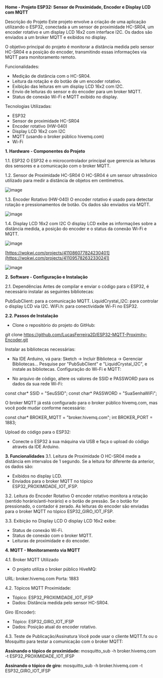 **Home - Projeto ESP32: Sensor de Proximidade, Encoder e Display LCD com MQTT**


Descrição do Projeto
Este projeto envolve a criação de uma aplicação utilizando o ESP32, conectada a um sensor de proximidade HC-SR04, um encoder rotativo e um display LCD 16x2 com interface I2C. Os dados são enviados a um broker MQTT e exibidos no display.

O objetivo principal do projeto é monitorar a distância medida pelo sensor HC-SR04 e a posição do encoder, transmitindo essas informações via MQTT para monitoramento remoto.

Funcionalidades:
* Medição de distância com o HC-SR04.
* Leitura da rotação e do botão de um encoder rotativo.
* Exibição das leituras em um display LCD 16x2 com I2C.
* Envio de leituras do sensor e do encoder para um broker MQTT.
* Status de conexão Wi-Fi e MQTT exibido no display.

Tecnologias Utilizadas:
* ESP32
* Sensor de proximidade HC-SR04
* Encoder rotativo (HW-040)
* Display LCD 16x2 com I2C
* MQTT (usando o broker público hivemq.com)
* Wi-Fi

**1. Hardware - Componentes do Projeto**

1.1. ESP32
O ESP32 é o microcontrolador principal que gerencia as leituras dos sensores e a comunicação com o broker MQTT.

1.2. Sensor de Proximidade HC-SR04
O HC-SR04 é um sensor ultrassônico utilizado para medir a distância de objetos em centímetros.

![image](https://github.com/user-attachments/assets/78d2e731-bb16-4f0d-a584-86f5e2f74bad)

1.3. Encoder Rotativo (HW-040)
O encoder rotativo é usado para detectar rotação e pressionamentos de botão. Os dados são enviados via MQTT.

![image](https://github.com/user-attachments/assets/35e5d59a-d094-49c7-abed-162818af075b)

1.4. Display LCD 16x2 com I2C
O display LCD exibe as informações sobre a distância medida, a posição do encoder e o status da conexão Wi-Fi e MQTT.

![image](https://github.com/user-attachments/assets/5c61bd90-b8c9-4023-a011-d4c03eeeca79)


[https://wokwi.com/projects/411086077824230401](https://wokwi.com/projects/411095782632330241)

![image](https://github.com/user-attachments/assets/10f4ae60-7706-4ef4-9ff1-579e9a0cd724)

**2. Software - Configuração e Instalação**

2.1. Dependências
Antes de compilar e enviar o código para o ESP32, é necessário instalar as seguintes bibliotecas:

PubSubClient: para a comunicação MQTT.
LiquidCrystal_I2C: para controlar o display LCD via I2C.
WiFi.h: para conectividade Wi-Fi no ESP32.

**2.2. Passos de Instalação**

* Clone o repositório do projeto do GitHub:

git clone https://github.com/LucasFerreira2D/ESP32-MQTT-Proximity-Encoder.git

Instalar as bibliotecas necessárias:

* Na IDE Arduino, vá para: Sketch -> Incluir Biblioteca -> Gerenciar Bibliotecas...
Pesquise por "PubSubClient" e "LiquidCrystal_I2C", e instale as bibliotecas.
Configuração do Wi-Fi e MQTT:

* No arquivo de código, altere os valores de SSID e PASSWORD para os dados da sua rede Wi-Fi:

const char* SSID = "SeuSSID";
const char* PASSWORD = "SuaSenhaWiFi";

O broker MQTT já está configurado para o broker público hivemq.com, mas você pode mudar conforme necessário:

const char* BROKER_MQTT = "broker.hivemq.com";
int BROKER_PORT = 1883;

Upload do código para o ESP32:

* Conecte o ESP32 à sua máquina via USB e faça o upload do código através da IDE Arduino.


**3. Funcionalidades**
3.1. Leitura de Proximidade
O HC-SR04 mede a distância em intervalos de 1 segundo. Se a leitura for diferente da anterior, os dados são:

* Exibidos no display LCD.
* Enviados para o broker MQTT no tópico ESP32_PROXIMIDADE_IOT_IFSP.

3.2. Leitura do Encoder Rotativo
O encoder rotativo monitora a rotação (sentido horário/anti-horário) e o botão de pressão. Se o botão for pressionado, o contador é zerado. As leituras do encoder são enviadas para o broker MQTT no tópico ESP32_GIRO_IOT_IFSP.

3.3. Exibição no Display LCD
O display LCD 16x2 exibe:

* Status de conexão Wi-Fi.
* Status de conexão com o broker MQTT.
* Leituras de proximidade e do encoder.

**4. MQTT - Monitoramento via MQTT**

4.1. Broker MQTT Utilizado
* O projeto utiliza o broker público HiveMQ:

URL: broker.hivemq.com
Porta: 1883

4.2. Tópicos MQTT
Proximidade:
* Tópico: ESP32_PROXIMIDADE_IOT_IFSP
* Dados: Distância medida pelo sensor HC-SR04.

Giro (Encoder):
* Tópico: ESP32_GIRO_IOT_IFSP
* Dados: Posição atual do encoder rotativo.

4.3. Teste de Publicação/Assinatura
Você pode usar o cliente MQTT.fx ou o Mosquitto para testar a comunicação com o broker MQTT:

**Assinando o tópico de proximidade:**
mosquitto_sub -h broker.hivemq.com -t ESP32_PROXIMIDADE_IOT_IFSP

**Assinando o tópico de giro:**
mosquitto_sub -h broker.hivemq.com -t ESP32_GIRO_IOT_IFSP



